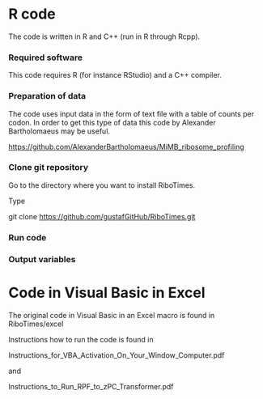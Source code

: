 # R code

The code is written in R and C++ (run in R through Rcpp).

### Required software

This code requires R (for instance RStudio) and a C++ compiler.

### Preparation of data

The code uses input data in the form of text file with a table of counts per codon. In order to get this type of data this code by Alexander Bartholomaeus may be useful.

https://github.com/AlexanderBartholomaeus/MiMB_ribosome_profiling

### Clone git repository

Go to the directory where you want to install RiboTimes.

Type

git clone https://github.com/gustafGitHub/RiboTimes.git

### Run code


### Output variables


# Code in Visual Basic in Excel

The original code in Visual Basic in an Excel macro is found in RiboTimes/excel

Instructions how to run the code is found in

Instructions_for_VBA_Activation_On_Your_Window_Computer.pdf

and

Instructions_to_Run_RPF_to_zPC_Transformer.pdf
